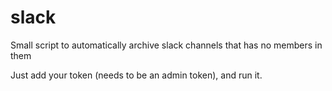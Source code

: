 # slack
Small script to automatically archive slack channels that has no members in them

Just add your token (needs to be an admin token), and run it.
